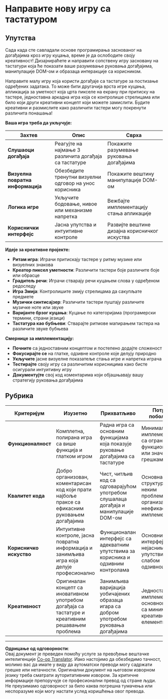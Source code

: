 <!--
CO_OP_TRANSLATOR_METADATA:
{
  "original_hash": "3eac59d70e2532a677a2ce6bf765485a",
  "translation_date": "2025-10-24T23:37:44+00:00",
  "source_file": "4-typing-game/typing-game/assignment.md",
  "language_code": "sr"
}
-->
# Направите нову игру са тастатуром

## Упутства

Сада када сте савладали основе програмирања заснованог на догађајима кроз игру куцања, време је да ослободите своју креативност! Дизајнираћете и направити сопствену игру засновану на тастатури која ће показати ваше разумевање руковања догађајима, манипулације DOM-ом и образаца интеракције са корисником.

Направите малу игру која користи догађаје са тастатуре за постизање одређених задатака. То може бити другачија врста игре куцања, апликација за уметност која црта пикселе на екрану при притиску на тастере, једноставна аркадна игра која се контролише стрелицама или било који други креативни концепт који можете замислити. Будите креативни и размислите како различити тастери могу покренути различита понашања!

**Ваша игра треба да укључује:**

| Захтев | Опис | Сврха |
|--------|------|-------|
| **Слушаоци догађаја** | Реагујте на најмање 3 различита догађаја са тастатуре | Покажите разумевање руковања догађајима |
| **Визуелна повратна информација** | Обезбедите тренутни визуелни одговор на унос корисника | Покажите вештину манипулације DOM-ом |
| **Логика игре** | Укључите бодовање, нивое или механизме напретка | Вежбајте имплементацију стања апликације |
| **Кориснички интерфејс** | Јасна упутства и интуитивне контроле | Развијте вештине дизајна корисничког искуства |

**Идеје за креативне пројекте:**
- **Ритам игра**: Играчи притискају тастере у ритму музике или визуелних знакова
- **Креатор пиксел уметности**: Различити тастери боје различите боје или обрасце
- **Градитељ речи**: Играчи стварају речи куцањем слова у одређеном редоследу
- **Игра Змија**: Контролишите змију стрелицама да сакупљате предмете
- **Музички синтисајзер**: Различити тастери пуштају различите музичке ноте или звуке
- **Варијанте брзог куцања**: Куцање по категоријама (програмерски термини, страни језици)
- **Тастатура као бубњеви**: Стварајте ритмове мапирањем тастера на различите звуке бубњева

**Смернице за имплементацију:**
- **Почните** са једноставним концептом и постепено додајте сложеност
- **Фокусирајте се** на глатке, одзивне контроле које делују природно
- **Укључите** јасне визуелне показатеље стања игре и напретка играча
- **Тестирајте** своју игру са различитим корисницима како бисте осигурали интуитивну игру
- **Документујте** свој код коментарима који објашњавају вашу стратегију руковања догађајима

## Рубрика

| Критеријум | Изузетно | Прихватљиво | Потребно побољшање |
|------------|----------|-------------|--------------------|
| **Функционалност** | Комплетна, полирана игра са више функција и глатком игром | Радна игра са основним функцијама која показује руковање догађајима са тастатуре | Минимална имплементација са ограниченом функционалношћу или значајним грешкама |
| **Квалитет кода** | Добро организован, коментарисан код који прати најбоље праксе са ефикасним руковањем догађајима | Чист, читљив код са одговарајућом употребом слушалаца догађаја и манипулације DOM-ом | Основна структура кода са неким проблемима у организацији или неефикасним имплементацијама |
| **Корисничко искуство** | Интуитивне контроле, јасна повратна информација и занимљива игра која делује професионално | Функционалан интерфејс са адекватним упутствима за корисника и одзивним контролама | Основни интерфејс са нејасним упутствима или слабом одзивношћу |
| **Креативност** | Оригиналан концепт са иновативном употребом догађаја са тастатуре и креативним решавањем проблема | Занимљива варијација уобичајених образаца игара са добром употребом руковања догађајима | Једноставна имплементација основног концепта са минималним креативним елементима |

---

**Одрицање од одговорности**:  
Овај документ је преведен помоћу услуге за превођење вештачке интелигенције [Co-op Translator](https://github.com/Azure/co-op-translator). Иако настојимо да обезбедимо тачност, молимо вас да имате у виду да аутоматски преводи могу садржати грешке или нетачности. Оригинални документ на његовом изворном језику треба сматрати ауторитативним извором. За критичне информације препоручује се професионални превод од стране људи. Не преузимамо одговорност за било каква погрешна тумачења или неспоразуме који могу настати услед коришћења овог превода.